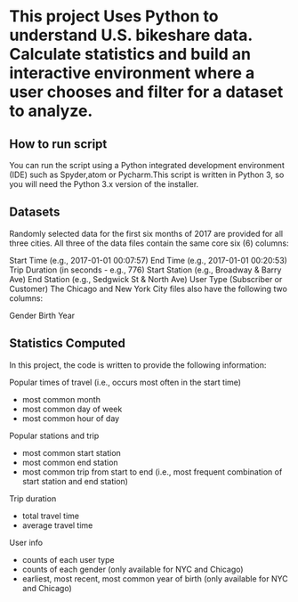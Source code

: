 
<h1>This project Uses Python to understand U.S. bikeshare data. Calculate statistics and build an interactive environment where a user chooses and filter for a dataset to analyze.</h1>


<h2>How to run script</h2>
You can run the script using a Python integrated development environment (IDE) such as Spyder,atom or Pycharm.This script is written in Python 3, so you will need the Python 3.x version of the installer.

<h2>Datasets</h2>
Randomly selected data for the first six months of 2017 are provided for all three cities. All three of the data files contain the same core six (6) columns:

Start Time (e.g., 2017-01-01 00:07:57)
End Time (e.g., 2017-01-01 00:20:53)
Trip Duration (in seconds - e.g., 776)
Start Station (e.g., Broadway & Barry Ave)
End Station (e.g., Sedgwick St & North Ave)
User Type (Subscriber or Customer)
The Chicago and New York City files also have the following two columns:

Gender
Birth Year

<h2>Statistics Computed</h2>
In this project, the code is written to provide the following information:

<p>Popular times of travel (i.e., occurs most often in the start time)</p>

<ul>
<li>most common month</li>
<li>most common day of week</li>
<li>most common hour of day</li>
</ul>

<p>Popular stations and trip</p>
<ul>
<li>most common start station</li>
<li>most common end station</li>
<li>most common trip from start to end (i.e., most frequent combination of start station and end station)</li>
</ul>

<p>Trip duration</p>
<ul>
<li>total travel time</li>
<li>average travel time</li>
</ul>

<p>User info</p>
<ul>
<li>counts of each user type</li>
<li>counts of each gender (only available for NYC and Chicago)</li>
<li>earliest, most recent, most common year of birth (only available for NYC and Chicago)</li>
</ul>